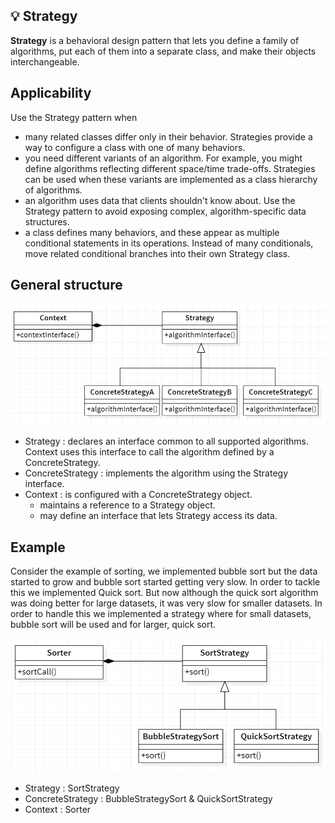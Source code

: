 ## 💡 Strategy

<b>Strategy</b> is a behavioral design pattern that lets you define a family of algorithms, put each of them into a separate class, and make their objects interchangeable.

## Applicability

Use the Strategy pattern when

- many related classes differ only in their behavior. Strategies provide a way
  to configure a class with one of many behaviors.
- you need different variants of an algorithm. For example, you might define algorithms reflecting different space/time trade-offs. Strategies can be
  used when these variants are implemented as a class hierarchy of algorithms.
- an algorithm uses data that clients shouldn't know about. Use the Strategy
  pattern to avoid exposing complex, algorithm-specific data structures.
- a class defines many behaviors, and these appear as multiple conditional
  statements in its operations. Instead of many conditionals, move related
  conditional branches into their own Strategy class.

## General structure

<p align="center">
  <img src="../../images/strategy.png" width="700" />
</p>

- Strategy : declares an interface common to all supported algorithms. Context uses this interface to call the algorithm defined by a ConcreteStrategy.
- ConcreteStrategy : implements the algorithm using the Strategy interface.
- Context : is configured with a ConcreteStrategy object.
  - maintains a reference to a Strategy object.
  - may define an interface that lets Strategy access its data.

## Example

Consider the example of sorting, we implemented bubble sort but the data started to grow and bubble sort started getting very slow. In order to tackle this we implemented Quick sort. But now although the quick sort algorithm was doing better for large datasets, it was very slow for smaller datasets. In order to handle this we implemented a strategy where for small datasets, bubble sort will be used and for larger, quick sort.

<p align="center">
  <img src="../../images/strategy-example.png" width="700" />
</p>

- Strategy : SortStrategy
- ConcreteStrategy : BubbleStrategySort & QuickSortStrategy
- Context : Sorter
